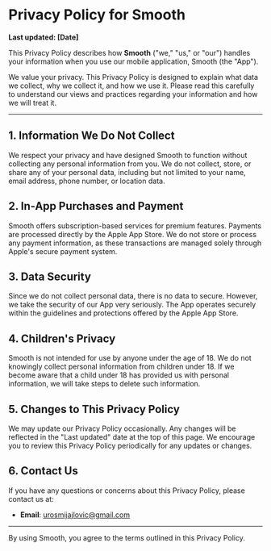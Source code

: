 # Privacy Policy for Smooth

**Last updated: [Date]**

This Privacy Policy describes how **Smooth** ("we," "us," or "our") handles your information when you use our mobile application, Smooth (the "App").

We value your privacy. This Privacy Policy is designed to explain what data we collect, why we collect it, and how we use it. Please read this carefully to understand our views and practices regarding your information and how we will treat it.

---

## 1. Information We Do Not Collect
We respect your privacy and have designed Smooth to function without collecting any personal information from you. We do not collect, store, or share any of your personal data, including but not limited to your name, email address, phone number, or location data.

## 2. In-App Purchases and Payment
Smooth offers subscription-based services for premium features. Payments are processed directly by the Apple App Store. We do not store or process any payment information, as these transactions are managed solely through Apple's secure payment system.

## 3. Data Security
Since we do not collect personal data, there is no data to secure. However, we take the security of our App very seriously. The App operates securely within the guidelines and protections offered by the Apple App Store.

## 4. Children's Privacy
Smooth is not intended for use by anyone under the age of 18. We do not knowingly collect personal information from children under 18. If we become aware that a child under 18 has provided us with personal information, we will take steps to delete such information.

## 5. Changes to This Privacy Policy
We may update our Privacy Policy occasionally. Any changes will be reflected in the "Last updated" date at the top of this page. We encourage you to review this Privacy Policy periodically for any updates or changes.

## 6. Contact Us
If you have any questions or concerns about this Privacy Policy, please contact us at:

- **Email**: urosmijajlovic@gmail.com

---

By using Smooth, you agree to the terms outlined in this Privacy Policy.
